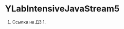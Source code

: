 # YLabIntensiveJavaStream5

1. [Ссылка на ДЗ 1](https://github.com/Qngdjas/YLabIntensiveJavaStream5/pull/1).
